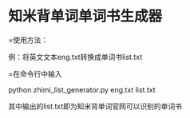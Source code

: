 # 知米背单词单词书生成器

=使用方法：

例：将英文文本eng.txt转换成单词书list.txt

=在命令行中输入

python zhimi_list_generator.py eng.txt list.txt

其中输出的list.txt即为知米背单词官网可以识别的单词书
